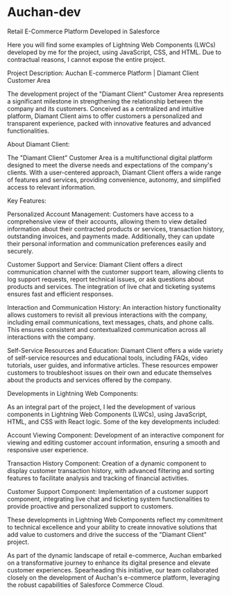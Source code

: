 # Auchan-dev
Retail E-Commerce Platform Developed in Salesforce

Here you will find some examples of Lightning Web Components (LWCs) developed by me for the project, using JavaScript, CSS, and HTML. 
Due to contractual reasons, I cannot expose the entire project.

Project Description: Auchan E-commerce Platform | Diamant Client Customer Area

The development project of the "Diamant Client" Customer Area represents a significant milestone in strengthening the relationship between the company and its customers. Conceived as a centralized and intuitive platform, Diamant Client aims to offer customers a personalized and transparent experience, packed with innovative features and advanced functionalities.

About Diamant Client:

The "Diamant Client" Customer Area is a multifunctional digital platform designed to meet the diverse needs and expectations of the company's clients. With a user-centered approach, Diamant Client offers a wide range of features and services, providing convenience, autonomy, and simplified access to relevant information.

Key Features:

Personalized Account Management:
Customers have access to a comprehensive view of their accounts, allowing them to view detailed information about their contracted products or services, transaction history, outstanding invoices, and payments made. Additionally, they can update their personal information and communication preferences easily and securely.

Customer Support and Service:
Diamant Client offers a direct communication channel with the customer support team, allowing clients to log support requests, report technical issues, or ask questions about products and services. The integration of live chat and ticketing systems ensures fast and efficient responses.

Interaction and Communication History:
An interaction history functionality allows customers to revisit all previous interactions with the company, including email communications, text messages, chats, and phone calls. This ensures consistent and contextualized communication across all interactions with the company.

Self-Service Resources and Education:
Diamant Client offers a wide variety of self-service resources and educational tools, including FAQs, video tutorials, user guides, and informative articles. These resources empower customers to troubleshoot issues on their own and educate themselves about the products and services offered by the company.


Developments in Lightning Web Components:

As an integral part of the project, I led the development of various components in Lightning Web Components (LWCs), using JavaScript, HTML, and CSS with React logic. Some of the key developments included:

Account Viewing Component: Development of an interactive component for viewing and editing customer account information, ensuring a smooth and responsive user experience.

Transaction History Component: Creation of a dynamic component to display customer transaction history, with advanced filtering and sorting features to facilitate analysis and tracking of financial activities.

Customer Support Component: Implementation of a customer support component, integrating live chat and ticketing system functionalities to provide proactive and personalized support to customers.

These developments in Lightning Web Components reflect my commitment to technical excellence and your ability to create innovative solutions that add value to customers and drive the success of the "Diamant Client" project.

As part of the dynamic landscape of retail e-commerce, Auchan embarked on a transformative journey to enhance its digital presence and elevate customer experiences. Spearheading this initiative, our team collaborated closely on the development of Auchan's e-commerce platform, leveraging the robust capabilities of Salesforce Commerce Cloud.


